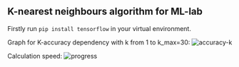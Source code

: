 ## K-nearest neighbours algorithm for ML-lab

Firstly run `pip install tensorflow` in your virtual environment.

Graph for K-accuracy dependency with k from 1 to k_max=30:
![accuracy-k](https://user-images.githubusercontent.com/20597105/67742504-4f27ee00-fa2d-11e9-9892-46e918d7fc67.png)

Calculation speed:
![progress](https://user-images.githubusercontent.com/20597105/67742549-6c5cbc80-fa2d-11e9-977b-6a3d961be397.png)
